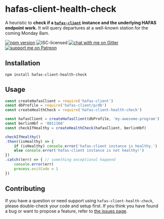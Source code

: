 # hafas-client-health-check

A heuristic to **check if a [`hafas-client`](https://github.com/public-transport/hafas-client) instance and the underlying HAFAS endpoint work.** It will query departures at a well-known station for the coming Monday 8am.

[![npm version](https://img.shields.io/npm/v/hafas-client-health-check.svg)](https://www.npmjs.com/package/hafas-client-health-check)
![ISC-licensed](https://img.shields.io/github/license/derhuerst/hafas-client-health-check.svg)
[![chat with me on Gitter](https://img.shields.io/badge/chat%20with%20me-on%20gitter-512e92.svg)](https://gitter.im/derhuerst)
[![support me on Patreon](https://img.shields.io/badge/support%20me-on%20patreon-fa7664.svg)](https://patreon.com/derhuerst)


## Installation

```shell
npm install hafas-client-health-check
```


## Usage

```js
const createHafasClient = require('hafas-client')
const dbProfile = require('hafas-client/p/db')
const createHealthCheck = require('hafas-client-health-check')

const hafasClient = createHafasClient(dbProfile, 'my-awesome-program')
const berlinHbf = '8011160'
const checkIfHealthy = createHealthCheck(hafasClient, berlinHbf)

checkIfHealthy()
.then((isHealthy) => {
	if (isHealthy) console.error('hafas-client instance is healthy.')
	else console.error('hafas-client instance is not healthy!')
})
.catch((err) => { // something exceptional happend
	console.error(err)
	process.exitCode = 1
})
```


## Contributing

If you have a question or need support using `hafas-client-health-check`, please double-check your code and setup first. If you think you have found a bug or want to propose a feature, refer to [the issues page](https://github.com/derhuerst/hafas-client-health-check/issues).
